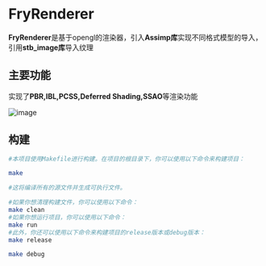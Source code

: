 # FryRenderer

**FryRenderer**是基于opengl的渲染器，引入**Assimp库**实现不同格式模型的导入，引用**stb_image库**导入纹理



## 主要功能

实现了**PBR,IBL,PCSS,Deferred Shading,SSAO**等渲染功能

![image](https://github.com/Fryt1/opengl_games202/blob/main/build/output/1.png)



## 构建



```bash
#本项目使用Makefile进行构建。在项目的根目录下，你可以使用以下命令来构建项目：

make

#这将编译所有的源文件并生成可执行文件。

#如果你想清理构建文件，你可以使用以下命令：
make clean
#如果你想运行项目，你可以使用以下命令：
make run
#此外，你还可以使用以下命令来构建项目的release版本或debug版本：
make release

make debug
```

